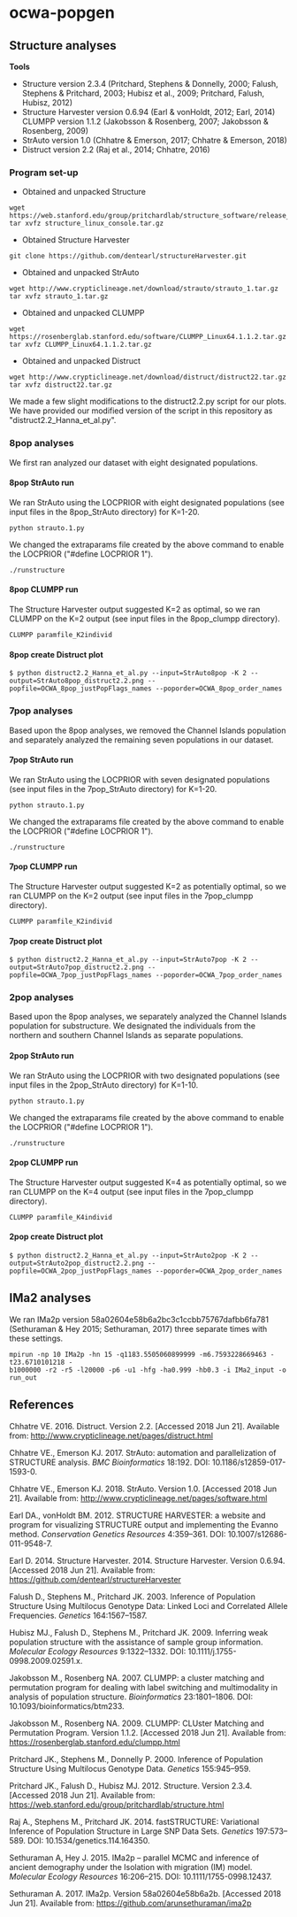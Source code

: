 # ocwa-popgen

## Structure analyses  
**Tools**  
* Structure version 2.3.4 (Pritchard, Stephens & Donnelly, 2000; Falush, Stephens & Pritchard, 2003; Hubisz et al., 2009; Pritchard, Falush, Hubisz, 2012)  
* Structure Harvester version 0.6.94 (Earl & vonHoldt, 2012; Earl, 2014)  
CLUMPP version 1.1.2 (Jakobsson & Rosenberg, 2007; Jakobsson & Rosenberg, 2009)  
* StrAuto version 1.0  (Chhatre & Emerson, 2017; Chhatre & Emerson, 2018)  
* Distruct version 2.2 (Raj et al., 2014; Chhatre, 2016)  

### Program set-up  

* Obtained and unpacked Structure  
```
wget https://web.stanford.edu/group/pritchardlab/structure_software/release_versions/v2.3.4/release/structure_linux_console.tar.gz  
tar xvfz structure_linux_console.tar.gz  
```

* Obtained Structure Harvester  
```
git clone https://github.com/dentearl/structureHarvester.git  
```

* Obtained and unpacked StrAuto   
```
wget http://www.crypticlineage.net/download/strauto/strauto_1.tar.gz  
tar xvfz strauto_1.tar.gz  
```

* Obtained and unpacked CLUMPP
```
wget https://rosenberglab.stanford.edu/software/CLUMPP_Linux64.1.1.2.tar.gz  
tar xvfz CLUMPP_Linux64.1.1.2.tar.gz  
```

* Obtained and unpacked Distruct  
```
wget http://www.crypticlineage.net/download/distruct/distruct22.tar.gz  
tar xvfz distruct22.tar.gz  
```
We made a few slight modifications to the distruct2.2.py script for our plots. We have provided our modified version of the script in this repository as "distruct2.2_Hanna_et_al.py".  

### 8pop analyses  
We first ran analyzed our dataset with eight designated populations.  

#### 8pop StrAuto run  
We ran StrAuto using the LOCPRIOR with eight designated populations (see input files in the 8pop_StrAuto directory) for K=1-20.  
```
python strauto.1.py  
```
We changed the extraparams file created by the above command to enable the LOCPRIOR ("#define LOCPRIOR 1").  
```
./runstructure  
```
#### 8pop CLUMPP run  
The Structure Harvester output suggested K=2 as optimal, so we ran CLUMPP on the K=2 output (see input files in the 8pop_clumpp directory).  
```
CLUMPP paramfile_K2individ
```

#### 8pop create Distruct plot  
```
$ python distruct2.2_Hanna_et_al.py --input=StrAuto8pop -K 2 --output=StrAuto8pop_distruct2.2.png --popfile=OCWA_8pop_justPopFlags_names --poporder=OCWA_8pop_order_names  
```

### 7pop analyses  
Based upon the 8pop analyses, we removed the Channel Islands population and separately analyzed the remaining seven populations in our dataset.  

#### 7pop StrAuto run  
We ran StrAuto using the LOCPRIOR with seven designated populations (see input files in the 7pop_StrAuto directory) for K=1-20.  
```
python strauto.1.py  
```
We changed the extraparams file created by the above command to enable the LOCPRIOR ("#define LOCPRIOR 1").  
```
./runstructure  
```
#### 7pop CLUMPP run  
The Structure Harvester output suggested K=2 as potentially optimal, so we ran CLUMPP on the K=2 output (see input files in the 7pop_clumpp directory).  
```
CLUMPP paramfile_K2individ
```

#### 7pop create Distruct plot  
```
$ python distruct2.2_Hanna_et_al.py --input=StrAuto7pop -K 2 --output=StrAuto7pop_distruct2.2.png --popfile=OCWA_7pop_justPopFlags_names --poporder=OCWA_7pop_order_names  
```

### 2pop analyses  
Based upon the 8pop analyses, we separately analyzed the Channel Islands population for substructure. We designated the individuals from the northern and southern Channel Islands as separate populations.  

#### 2pop StrAuto run  
We ran StrAuto using the LOCPRIOR with two designated populations (see input files in the 2pop_StrAuto directory) for K=1-10.  
```
python strauto.1.py  
```
We changed the extraparams file created by the above command to enable the LOCPRIOR ("#define LOCPRIOR 1").  
```
./runstructure  
```
#### 2pop CLUMPP run  
The Structure Harvester output suggested K=4 as potentially optimal, so we ran CLUMPP on the K=4 output (see input files in the 7pop_clumpp directory).  
```
CLUMPP paramfile_K4individ
```

#### 2pop create Distruct plot  
```
$ python distruct2.2_Hanna_et_al.py --input=StrAuto2pop -K 2 --output=StrAuto2pop_distruct2.2.png --popfile=OCWA_2pop_justPopFlags_names --poporder=OCWA_2pop_order_names  
```

## IMa2 analyses

We ran IMa2p version 58a02604e58b6a2bc3c1ccbb75767dafbb6fa781 (Sethuraman & Hey 2015; Sethuraman, 2017) three separate times with these settings.  
```
mpirun -np 10 IMa2p -hn 15 -q1183.5505060899999 -m6.7593228669463 -t23.6710101218 -
b1000000 -r2 -r5 -l20000 -p6 -u1 -hfg -ha0.999 -hb0.3 -i IMa2_input -o run_out  
```

## References  
Chhatre VE. 2016. Distruct. Version 2.2. [Accessed 2018 Jun 21]. Available from: http://www.crypticlineage.net/pages/distruct.html  

Chhatre VE., Emerson KJ. 2017. StrAuto: automation and parallelization of STRUCTURE analysis. *BMC Bioinformatics* 18:192. DOI: 10.1186/s12859-017-1593-0.  

Chhatre VE., Emerson KJ. 2018. StrAuto. Version 1.0. [Accessed 2018 Jun 21]. Available from: http://www.crypticlineage.net/pages/software.html  

Earl DA., vonHoldt BM. 2012. STRUCTURE HARVESTER: a website and program for visualizing STRUCTURE output and implementing the Evanno method. *Conservation Genetics Resources* 4:359–361. DOI: 10.1007/s12686-011-9548-7.  

Earl D. 2014. Structure Harvester. 2014. Structure Harvester. Version 0.6.94. [Accessed 2018 Jun 21]. Available from: https://github.com/dentearl/structureHarvester  

Falush D., Stephens M., Pritchard JK. 2003. Inference of Population Structure Using Multilocus Genotype Data: Linked Loci and Correlated Allele Frequencies. *Genetics* 164:1567–1587.  

Hubisz MJ., Falush D., Stephens M., Pritchard JK. 2009. Inferring weak population structure with the assistance of sample group information. *Molecular Ecology Resources* 9:1322–1332. DOI: 10.1111/j.1755-0998.2009.02591.x.  

Jakobsson M., Rosenberg NA. 2007. CLUMPP: a cluster matching and permutation program for dealing with label switching and multimodality in analysis of population structure. *Bioinformatics* 23:1801–1806. DOI: 10.1093/bioinformatics/btm233.  

Jakobsson M., Rosenberg NA. 2009. CLUMPP: CLUster Matching and Permutation Program. Version 1.1.2. [Accessed 2018 Jun 21]. Available from: https://rosenberglab.stanford.edu/clumpp.html  

Pritchard JK., Stephens M., Donnelly P. 2000. Inference of Population Structure Using Multilocus Genotype Data. *Genetics* 155:945–959.  

Pritchard JK., Falush D., Hubisz MJ. 2012. Structure. Version 2.3.4. [Accessed 2018 Jun 21]. Available from: https://web.stanford.edu/group/pritchardlab/structure.html  

Raj A., Stephens M., Pritchard JK. 2014. fastSTRUCTURE: Variational Inference of Population Structure in Large SNP Data Sets. *Genetics* 197:573–589. DOI: 10.1534/genetics.114.164350.  

Sethuraman A, Hey J. 2015. IMa2p – parallel MCMC and inference of ancient demography under the Isolation with migration (IM) model. *Molecular Ecology Resources* 16:206–215. DOI: 10.1111/1755-0998.12437.  

Sethuraman A. 2017. IMa2p. Version 58a02604e58b6a2b. [Accessed 2018 Jun 21]. Available from: https://github.com/arunsethuraman/ima2p
